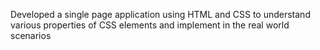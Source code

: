 Developed a single page application using HTML and CSS to understand various properties of CSS elements and implement in the real world scenarios
